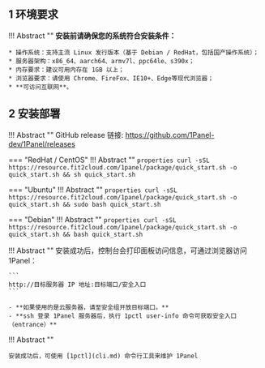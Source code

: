 ## 1 环境要求

!!! Abstract ""
    **安装前请确保您的系统符合安装条件：**

    * 操作系统：支持主流 Linux 发行版本（基于 Debian / RedHat，包括国产操作系统）；
    * 服务器架构：x86_64、aarch64、armv7l、ppc64le、s390x；
    * 内存要求：建议可用内存在 1GB 以上；
    * 浏览器要求：请使用 Chrome、FireFox、IE10+、Edge等现代浏览器；
    * **可访问互联网**。

## 2 安装部署

!!! Abstract ""
    GitHub release 链接: https://github.com/1Panel-dev/1Panel/releases  

=== "RedHat / CentOS"
    !!! Abstract ""
        ```properties
        curl -sSL https://resource.fit2cloud.com/1panel/package/quick_start.sh -o quick_start.sh && sh quick_start.sh
        ```

=== "Ubuntu"
    !!! Abstract ""
        ```properties
        curl -sSL https://resource.fit2cloud.com/1panel/package/quick_start.sh -o quick_start.sh && sudo bash quick_start.sh
        ```

=== "Debian"
    !!! Abstract ""
        ```properties
        curl -sSL https://resource.fit2cloud.com/1panel/package/quick_start.sh -o quick_start.sh && bash quick_start.sh
        ```

!!! Abstract ""
    安装成功后，控制台会打印面板访问信息，可通过浏览器访问 1Panel：

    ```
    http://目标服务器 IP 地址:目标端口/安全入口
    ```

    - **如果使用的是云服务器，请至安全组开放目标端口。**
    - **ssh 登录 1Panel 服务器后，执行 1pctl user-info 命令可获取安全入口（entrance）**

!!! Abstract ""
    
    安装成功后，可使用 [1pctl](cli.md) 命令行工具来维护 1Panel
